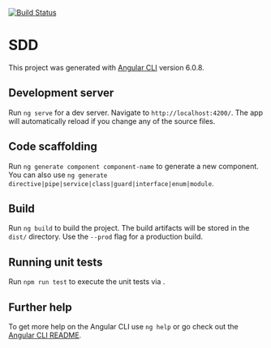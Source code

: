 [![Build Status](https://travis-ci.org/hushunding/SDD.svg?branch=master)](https://travis-ci.org/hushunding/SDD)

# SDD

This project was generated with [Angular CLI](https://github.com/angular/angular-cli) version 6.0.8.

## Development server

Run `ng serve` for a dev server. Navigate to `http://localhost:4200/`. The app will automatically reload if you change any of the source files.

## Code scaffolding

Run `ng generate component component-name` to generate a new component. You can also use `ng generate directive|pipe|service|class|guard|interface|enum|module`.

## Build

Run `ng build` to build the project. The build artifacts will be stored in the `dist/` directory. Use the `--prod` flag for a production build.

## Running unit tests

Run `npm run test` to execute the unit tests via .



## Further help

To get more help on the Angular CLI use `ng help` or go check out the [Angular CLI README](https://github.com/angular/angular-cli/blob/master/README.md).
